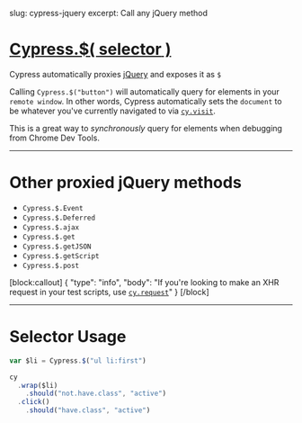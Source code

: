 slug: cypress-jquery
excerpt: Call any jQuery method

# [Cypress.$( **selector** )](#section-selector-usage)

Cypress automatically proxies [jQuery](https://jquery.com/) and exposes it as `$`

Calling `Cypress.$("button")` will automatically query for elements in your `remote window`. In other words, Cypress automatically sets the `document` to be whatever you've currently navigated to via [`cy.visit`](https://on.cypress.io/api/visit).

This is a great way to *synchronously* query for elements when debugging from Chrome Dev Tools.

***

# Other proxied jQuery methods

* `Cypress.$.Event`
* `Cypress.$.Deferred`
* `Cypress.$.ajax`
* `Cypress.$.get`
* `Cypress.$.getJSON`
* `Cypress.$.getScript`
* `Cypress.$.post`

[block:callout]
{
  "type": "info",
  "body": "If you're looking to make an XHR request in your test scripts, use [`cy.request`](https://on.cypress.io/api/request)"
}
[/block]

***

# Selector Usage

```javascript
var $li = Cypress.$("ul li:first")

cy
  .wrap($li)
    .should("not.have.class", "active")
  .click()
    .should("have.class", "active")
```